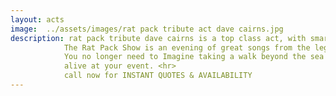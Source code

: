 ```yaml
---
layout: acts
image:  ../assets/images/rat pack tribute act dave cairns.jpg
description: rat pack tribute dave cairns is a top class act, with smart suits and warm stage presence. Dave impresses as he exudes the hip 'n cool of the Vegas rat pack. Wearing immaculate dress suits, reflecting the bygone era of fifties Vegas, this show is a big hit with audiences the country over.  <hr>
            The Rat Pack Show is an evening of great songs from the legends of Swing. Dave delivers a classy, cool  performance with immaculate precision that  guarantees a fabulous evening of entertainment.  <hr>
            You no longer need to Imagine taking a walk beyond the sea where you might  find Mac the Knife in the bar with Leroy Brown throwing tips at Mr Bojangles, because for one night only Dave will bring these guys
            alive at your event. <hr>
            call now for INSTANT QUOTES & AVAILABILITY
---
```

